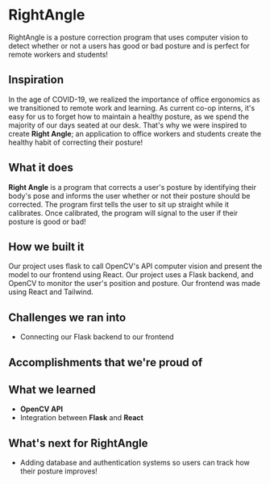 # RightAngle
  RightAngle is a posture correction program that uses computer vision to detect whether or not a users has good or bad posture and is perfect for remote workers and students!
## Inspiration
  In the age of COVID-19, we realized the importance of office ergonomics as we transitioned to remote work and learning. As current co-op interns, it's easy for us to forget how to maintain a healthy posture, as we spend the majority of our days seated at our desk. That's why we were inspired to create **Right Angle**; an application to office workers and students create the healthy habit of correcting their posture!
## What it does
  **Right Angle** is a program that corrects a user's posture by identifying their body's pose and informs the user whether or not their posture should be corrected. The program first tells the user to sit up straight while it calibrates. Once calibrated, the program will signal to the user if their posture is good or bad!
## How we built it
Our project uses flask to call OpenCV's API computer vision and present the model to our frontend using React.
Our project uses a Flask backend, and OpenCV to monitor the user's position and posture. Our frontend was made using React and Tailwind.
## Challenges we ran into
- Connecting our Flask backend to our frontend
## Accomplishments that we're proud of

## What we learned
- **OpenCV API**
- Integration between **Flask** and **React**
## What's next for RightAngle
- Adding database and authentication systems so users can track how their posture improves!
